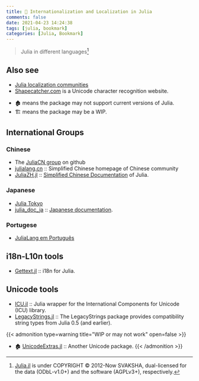 ```yaml
---
title: 🔖 Internationalization and Localization in Julia
comments: false
date: 2021-04-23 14:24:38
tags: [julia, bookmark]
categories: [Julia, Bookmark]
---
```


> Julia in different languages[^1]

[^1]: [Julia.jl](https://github.com/svaksha/Julia.jl) is under COPYRIGHT © 2012-Now SVAKSHA, dual-licensed for the data (ODbL-v1.0+) and the software (AGPLv3+), respectively.

## Also see

+ [Julia localization communities](https://julialang.org/community/localization)
+ [Shapecatcher.com](http://shapecatcher.com/) is a Unicode character recognition website.

<!--more-->

- 🏚️ means the package may not support current versions of Julia.
- 🏗️ means the package may be a WIP.

## International Groups

### Chinese

+ The [JuliaCN group](https://github.com/JuliaCN) on github
+ [julialang.cn](http://julialang.cn/) :: Simplified Chinese homepage of Chinese community
+ [JuliaZH.jl](https://github.com/JuliaCN/JuliaZH.jl) :: [Simplified Chinese Documentation](https://docs.juliacn.com/latest/) of Julia.

### Japanese

+ [Julia Tokyo](http://julia.tokyo)
+ [julia_doc_ja](https://github.com/JuliaTokyo/julia-doc-ja) :: [Japanese documentation](http://docs.julia.tokyo/).

### Portugese

+ [JuliaLang em Português](https://github.com/JuliaLangPt)

## i18n-L10n tools

- [Gettext.jl](https://github.com/garrison/Gettext.jl) :: i18n for Julia.

## Unicode tools

+ [ICU.jl](https://github.com/JuliaStrings/ICU.jl) :: Julia wrapper for the International Components for Unicode (ICU) library.
+ [LegacyStrings.jl](https://github.com/JuliaArchive/LegacyStrings.jl) :: The LegacyStrings package provides compatibility string types from Julia 0.5 (and earlier).

{{< admonition type=warning title="WIP or may not work" open=false >}}

+ 🏚️ [UnicodeExtras.jl](https://github.com/nolta/UnicodeExtras.jl) :: Another Unicode package.
{{< /admonition >}}
